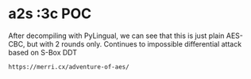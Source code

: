 # a2s :3c POC

After decompiling with PyLingual, we can see that this is just plain AES-CBC, but with 2 rounds only.
Continues to impossible differential attack based on S-Box DDT

```
https://merri.cx/adventure-of-aes/
```